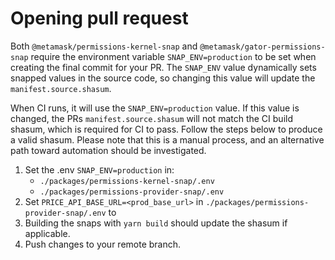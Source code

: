 # Opening pull request

Both `@metamask/permissions-kernel-snap` and `@metamask/gator-permissions-snap` require the environment variable `SNAP_ENV=production` to be set when creating the final commit for your PR. The `SNAP_ENV` value dynamically sets snapped values in the source code, so changing this value will update the `manifest.source.shasum`.

When CI runs, it will use the `SNAP_ENV=production` value. If this value is changed, the PRs `manifest.source.shasum` will not match the CI build shasum, which is required for CI to pass. Follow the steps below to produce a valid shasum. Please note that this is a manual process, and an alternative path toward automation should be investigated.

1. Set the .env `SNAP_ENV=production` in:
   - `./packages/permissions-kernel-snap/.env`
   - `./packages/permissions-provider-snap/.env`
2. Set `PRICE_API_BASE_URL=<prod_base_url>` in `./packages/permissions-provider-snap/.env` to
3. Building the snaps with `yarn build` should update the shasum if applicable.
4. Push changes to your remote branch.